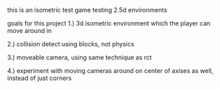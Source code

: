 this is an isometric test game
testing 2.5d environments

goals for this project
1.) 3d isometric environment which the player can move around in

2.) collision detect using blocks, not physics

3.) moveable camera, using same technique as rct

4.) experiment with moving cameras around on center of axises as well, instead of just corners

